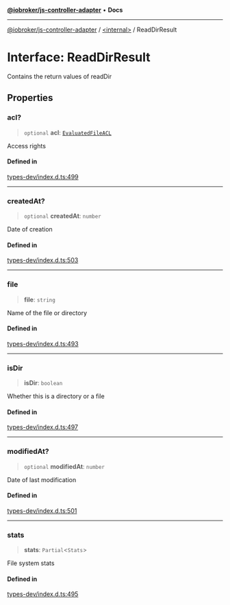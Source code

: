 [**@iobroker/js-controller-adapter**](../../README.md) • **Docs**

***

[@iobroker/js-controller-adapter](../../globals.md) / [\<internal\>](../README.md) / ReadDirResult

# Interface: ReadDirResult

Contains the return values of readDir

## Properties

### acl?

> `optional` **acl**: [`EvaluatedFileACL`](EvaluatedFileACL.md)

Access rights

#### Defined in

[types-dev/index.d.ts:499](https://github.com/ioBroker/ioBroker.js-controller/blob/77e3ad19ba544ef59ab9929a52ba17e35b9cc80a/packages/types-dev/index.d.ts#L499)

***

### createdAt?

> `optional` **createdAt**: `number`

Date of creation

#### Defined in

[types-dev/index.d.ts:503](https://github.com/ioBroker/ioBroker.js-controller/blob/77e3ad19ba544ef59ab9929a52ba17e35b9cc80a/packages/types-dev/index.d.ts#L503)

***

### file

> **file**: `string`

Name of the file or directory

#### Defined in

[types-dev/index.d.ts:493](https://github.com/ioBroker/ioBroker.js-controller/blob/77e3ad19ba544ef59ab9929a52ba17e35b9cc80a/packages/types-dev/index.d.ts#L493)

***

### isDir

> **isDir**: `boolean`

Whether this is a directory or a file

#### Defined in

[types-dev/index.d.ts:497](https://github.com/ioBroker/ioBroker.js-controller/blob/77e3ad19ba544ef59ab9929a52ba17e35b9cc80a/packages/types-dev/index.d.ts#L497)

***

### modifiedAt?

> `optional` **modifiedAt**: `number`

Date of last modification

#### Defined in

[types-dev/index.d.ts:501](https://github.com/ioBroker/ioBroker.js-controller/blob/77e3ad19ba544ef59ab9929a52ba17e35b9cc80a/packages/types-dev/index.d.ts#L501)

***

### stats

> **stats**: `Partial`\<`Stats`\>

File system stats

#### Defined in

[types-dev/index.d.ts:495](https://github.com/ioBroker/ioBroker.js-controller/blob/77e3ad19ba544ef59ab9929a52ba17e35b9cc80a/packages/types-dev/index.d.ts#L495)

